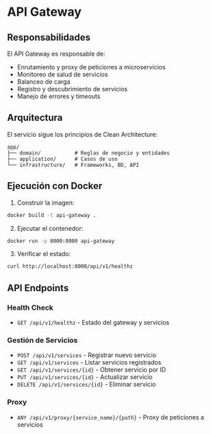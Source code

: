 # API Gateway

## Responsabilidades

El API Gateway es responsable de:
- Enrutamiento y proxy de peticiones a microservicios
- Monitoreo de salud de servicios
- Balanceo de carga
- Registro y descubrimiento de servicios
- Manejo de errores y timeouts

## Arquitectura

El servicio sigue los principios de Clean Architecture:

```
app/
├── domain/           # Reglas de negocio y entidades
├── application/      # Casos de uso
└── infrastructure/   # Frameworks, BD, API
```

## Ejecución con Docker

1. Construir la imagen:
```bash
docker build -t api-gateway .
```

2. Ejecutar el contenedor:
```bash
docker run -p 8000:8000 api-gateway
```

3. Verificar el estado:
```bash
curl http://localhost:8000/api/v1/healthz
```

## API Endpoints

### Health Check
- `GET /api/v1/healthz` - Estado del gateway y servicios

### Gestión de Servicios
- `POST /api/v1/services` - Registrar nuevo servicio
- `GET /api/v1/services` - Listar servicios registrados
- `GET /api/v1/services/{id}` - Obtener servicio por ID
- `PUT /api/v1/services/{id}` - Actualizar servicio
- `DELETE /api/v1/services/{id}` - Eliminar servicio

### Proxy
- `ANY /api/v1/proxy/{service_name}/{path}` - Proxy de peticiones a servicios